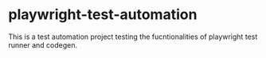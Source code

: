 # playwright-test-automation
This is a test automation project testing the fucntionalities of playwright test runner and codegen.
